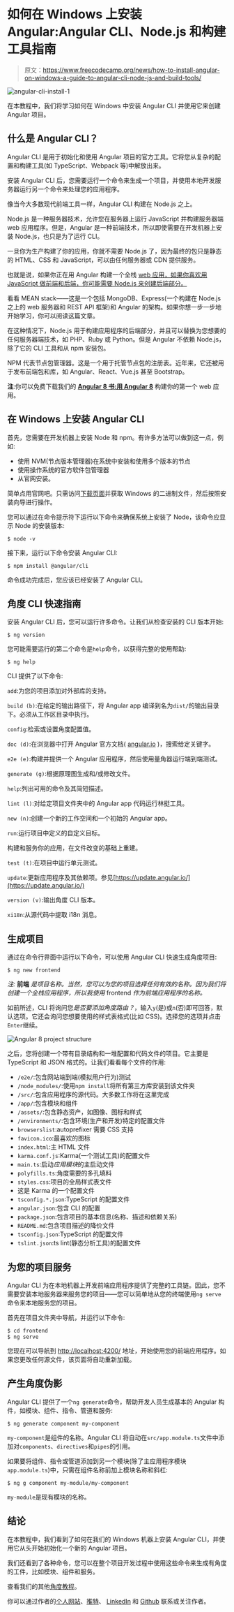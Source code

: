 # 如何在 Windows 上安装 Angular:Angular CLI、Node.js 和构建工具指南

> 原文：<https://www.freecodecamp.org/news/how-to-install-angular-on-windows-a-guide-to-angular-cli-node-js-and-build-tools/>

![angular-cli-install-1](img/e7e0ee2fefa134534c81c0a4d09b6fa3.png)

在本教程中，我们将学习如何在 Windows 中安装 Angular CLI 并使用它来创建 Angular 项目。

## 什么是 Angular CLI？

Angular CLI 是用于初始化和使用 Angular 项目的官方工具。它将您从复杂的配置和构建工具(如 TypeScript、Webpack 等)中解放出来。

安装 Angular CLI 后，您需要运行一个命令来生成一个项目，并使用本地开发服务器运行另一个命令来处理您的应用程序。

像当今大多数现代前端工具一样，Angular CLI 构建在 Node.js 之上。

Node.js 是一种服务器技术，允许您在服务器上运行 JavaScript 并构建服务器端 web 应用程序。但是，Angular 是一种前端技术，所以即使需要在开发机器上安装 Node.js，也只是为了运行 CLI。

一旦你为生产构建了你的应用，你就不需要 Node.js 了，因为最终的包只是静态的 HTML、CSS 和 JavaScript，可以由任何服务器或 CDN 提供服务。

也就是说，如果你正在用 Angular 构建一个全栈 [web 应用，如果你喜欢用 JavaScript 做前端和后端，你可能需要 Node.js 来创建后端部分。](https://shabang.dev/question/how-to-create-a-new-angular-9-project-using-npm/)

看看 MEAN stack——这是一个包括 MongoDB、Express(一个构建在 Node.js 之上的 web 服务器和 REST API 框架)和 Angular 的架构。如果你想一步一步地开始学习，你可以阅读这篇文章。

在这种情况下，Node.js 用于构建应用程序的后端部分，并且可以替换为您想要的任何服务器端技术，如 PHP、Ruby 或 Python。但是 Angular 不依赖 Node.js，除了它的 CLI 工具和从 npm 安装包。

NPM 代表节点包管理器。这是一个用于托管节点包的注册表。近年来，它还被用于发布前端包和库，如 Angular、React、Vue.js 甚至 Bootstrap。

**注**:你可以免费下载我们的 **[Angular 8 书:用 Angular 8](https://www.techiediaries.com/angular-book-build-your-first-web-apps/)** 构建你的第一个 web 应用。

## 在 Windows 上安装 Angular CLI

首先，您需要在开发机器上安装 Node 和 npm。有许多方法可以做到这一点，例如:

*   使用 NVM(节点版本管理器)在系统中安装和使用多个版本的节点
*   使用操作系统的官方软件包管理器
*   从官网安装。

简单点用官网吧。只需访问[下载页面](https://nodejs.org/en/download/)并获取 Windows 的二进制文件，然后按照安装向导进行操作。

您可以通过在命令提示符下运行以下命令来确保系统上安装了 Node，该命令应显示 Node 的安装版本:

```
$ node -v 
```

接下来，运行以下命令安装 Angular CLI:

```
$ npm install @angular/cli 
```

命令成功完成后，您应该已经安装了 Angular CLI。

## 角度 CLI 快速指南

安装 Angular CLI 后，您可以运行许多命令。让我们从检查安装的 CLI 版本开始:

```
$ ng version 
```

您可能需要运行的第二个命令是`help`命令，以获得完整的使用帮助:

```
$ ng help 
```

CLI 提供了以下命令:

`add`:为您的项目添加对外部库的支持。

`build (b)`:在给定的输出路径下，将 Angular app 编译到名为`dist/`的输出目录下。必须从工作区目录中执行。

`config`:检索或设置角度配置值。

`doc (d)`:在浏览器中打开 Angular 官方文档( [angular.io](https://angular.io/) )，搜索给定关键字。

`e2e (e)`:构建并提供一个 Angular 应用程序，然后使用量角器运行端到端测试。

`generate (g)`:根据原理图生成和/或修改文件。

`help`:列出可用的命令及其简短描述。

`lint (l)`:对给定项目文件夹中的 Angular app 代码运行林挺工具。

`new (n)`:创建一个新的工作空间和一个初始的 Angular app。

`run`:运行项目中定义的自定义目标。

构建和服务你的应用，在文件改变的基础上重建。

`test (t)`:在项目中运行单元测试。

`update`:更新应用程序及其依赖项。参见[https://update.angular.io/](https://update.angular.io/)

`version (v)`:输出角度 CLI 版本。

`xi18n`:从源代码中提取 i18n 消息。

## 生成项目

通过在命令行界面中运行以下命令，可以使用 Angular CLI 快速生成角度项目:

```
$ ng new frontend 
```

*注:* **前端** *是项目名称。当然，您可以为您的项目选择任何有效的名称。因为我们将创建一个全栈应用程序，所以我使用* frontend *作为前端应用程序的名称。*

如前所述，CLI 将询问您*是否要添加角度路由？*，输入`y`(是)或`n`(否)即可回答，默认选项。它还会询问您想要使用的样式表格式(比如 CSS)。选择您的选项并点击`Enter`继续。

![Angular 8 project structure](img/265b42d5bfa319fa01b7660a51e11c25.png)

之后，您将创建一个带有目录结构和一堆配置和代码文件的项目。它主要是 TypeScript 和 JSON 格式的。让我们看看每个文件的作用:

*   `/e2e/`:包含网站端到端(模拟用户行为)测试
*   `/node_modules/`:使用`npm install`将所有第三方库安装到该文件夹
*   `/src/`:包含应用程序的源代码。大多数工作将在这里完成
*   `/app/`:包含模块和组件
*   `/assets/`:包含静态资产，如图像、图标和样式
*   `/environments/`:包含环境(生产和开发)特定的配置文件
*   `browserslist`:autoprefixer 需要 CSS 支持
*   `favicon.ico`:最喜欢的图标
*   `index.html`:主 HTML 文件
*   `karma.conf.js`:Karma(一个测试工具)的配置文件
*   `main.ts`:启动*应用模块*的主启动文件
*   `polyfills.ts`:角度需要的多孔填料
*   `styles.css`:项目的全局样式表文件
*   这是 Karma 的一个配置文件
*   `tsconfig.*.json`:TypeScript 的配置文件
*   `angular.json`:包含 CLI 的配置
*   `package.json`:包含项目的基本信息(名称、描述和依赖关系)
*   `README.md`:包含项目描述的降价文件
*   `tsconfig.json`:TypeScript 的配置文件
*   `tslint.json`:ts lint(静态分析工具)的配置文件

## 为您的项目服务

Angular CLI 为在本地机器上开发前端应用程序提供了完整的工具链。因此，您不需要安装本地服务器来服务您的项目——您可以简单地从您的终端使用`ng serve`命令来本地服务您的项目。

首先在项目文件夹中导航，并运行以下命令:

```
$ cd frontend
$ ng serve 
```

您现在可以导航到 [http://localhost:4200/](http://localhost:4200/) 地址，开始使用您的前端应用程序。如果您更改任何源文件，该页面将自动重新加载。

## 产生角度伪影

Angular CLI 提供了一个`ng generate`命令，帮助开发人员生成基本的 Angular 构件，如模块、组件、指令、管道和服务:

```
$ ng generate component my-component 
```

`my-component`是组件的名称。Angular CLI 将自动在`src/app.module.ts`文件中添加对`components`、`directives`和`pipes`的引用。

如果要将组件、指令或管道添加到另一个模块(除了主应用程序模块`app.module.ts`)中，只需在组件名称前加上模块名称和斜杠:

```
$ ng g component my-module/my-component 
```

`my-module`是现有模块的名称。

## 结论

在本教程中，我们看到了如何在我们的 Windows 机器上安装 Angular CLI，并使用它从头开始初始化一个新的 Angular 项目。

我们还看到了各种命令，您可以在整个项目开发过程中使用这些命令来生成有角度的工件，比如模块、组件和服务。

查看我们的其他[角度教程](https://www.techiediaries.com/angular/)。

你可以通过作者的[个人网站](https://www.ahmedbouchefra.com/contact)、[推特](https://twitter.com/ahmedbouchefra)、 [LinkedIn](https://www.linkedin.com/in/mr-ahmed/) 和 [Github](https://github.com/techiediaries) 联系或关注作者。